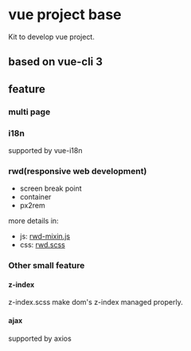 # vue project base

Kit to develop vue project.

## based on vue-cli 3

## feature

### multi page

### i18n

supported by vue-i18n

### rwd(responsive web development)

- screen break point
- container
- px2rem

more details in: 
- js: [rwd-mixin.js](./src/assets/js/mixin/rwd-mixin.js)
- css: [rwd.scss](./src/assets/css/rwd/rwd.scss)

### Other small feature

#### z-index

z-index.scss make dom's z-index managed properly.

#### ajax

supported by axios
